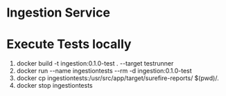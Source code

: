 # Ingestion Service

# Execute Tests locally

1. docker build -t ingestion:0.1.0-test . --target testrunner
1. docker run --name ingestiontests --rm -d ingestion:0.1.0-test
1. docker cp ingestiontests:/usr/src/app/target/surefire-reports/ $(pwd)/.
1. docker stop ingestiontests
